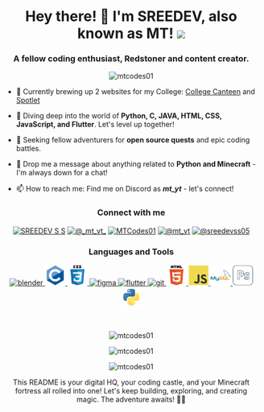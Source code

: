 <h1 align="center">Hey there! 👋 I'm SREEDEV, also known as MT! <img src="https://media.giphy.com/media/WUlplcMpOCEmTGBtBW/giphy.gif" width="40"></h1>
<h3 align="center">A fellow coding enthusiast, Redstoner and content creator.</h3>

<p align="center"><img src="https://github-profile-trophy.vercel.app/?username=mtcodes01&theme=darkhub" alt="mtcodes01" /></a> </p>

- 🔭 Currently brewing up 2 websites for my College: [College Canteen](https://github.com/MTCodes01/College-Canteen) and [Spotlet](https://github.com/MTCodes01/Spotlet)

- 🌱 Diving deep into the world of **Python, C, JAVA, HTML, CSS, JavaScript, and Flutter**. Let's level up together!

- 👯 Seeking fellow adventurers for **open source quests** and epic coding battles.

- 💬 Drop me a message about anything related to **Python and Minecraft** - I'm always down for a chat!

- 📫 How to reach me: Find me on Discord as **_mt_yt_** - let's connect!

<h3 align="center" class="title">Connect with me</h3>
      <p align="center">
        <a
          href="https://www.linkedin.com/in/sreedev-ss-3096aa291/"
          target="blank"
          ><img
            align="center"
            src="https://raw.githubusercontent.com/rahuldkjain/github-profile-readme-generator/master/src/images/icons/Social/linked-in-alt.svg"
            alt="SREEDEV S S"
            height="30"
            width="40"
        /></a>
        <a href="https://instagram.com/_mt_yt_" target="blank"
          ><img
            align="center"
            src="https://raw.githubusercontent.com/rahuldkjain/github-profile-readme-generator/master/src/images/icons/Social/instagram.svg"
            alt="@_mt_yt_"
            height="30"
            width="40"
        /></a>
        <a href="https://github.com/MTCodes01" target="blank"
          ><img
            align="center"
            src="https://raw.githubusercontent.com/rahuldkjain/github-profile-readme-generator/master/src/images/icons/Social/github.svg"
            alt="MTCodes01"
            height="30"
            width="40"
        /></a>
        <a href="https://www.youtube.com/@mt_yt" target="blank"
          ><img
            align="center"
            src="https://raw.githubusercontent.com/rahuldkjain/github-profile-readme-generator/master/src/images/icons/Social/youtube.svg"
            alt="@mt_yt"
            height="30"
            width="40"
        /></a>
        <a href="https://www.hackerrank.com/sreedevss05" target="blank"
          ><img
            align="center"
            src="https://raw.githubusercontent.com/rahuldkjain/github-profile-readme-generator/master/src/images/icons/Social/hackerrank.svg"
            alt="@sreedevss05"
            height="30"
            width="40"
        /></a>
      </p>
      <h3 align="center" class="title">Languages and Tools</h3>
      <p align="center">
        <a href="https://www.blender.org/" target="_blank" rel="noreferrer">
          <img
            src="https://download.blender.org/branding/community/blender_community_badge_white.svg"
            alt="blender"
            width="40"
            height="40"
          />
        </a>
        <a
          href="https://www.cprogramming.com/"
          target="_blank"
          rel="noreferrer"
        >
          <img
            src="https://raw.githubusercontent.com/devicons/devicon/master/icons/c/c-original.svg"
            alt="c"
            width="40"
            height="40"
          />
        </a>
        <a
          href="https://www.w3schools.com/css/"
          target="_blank"
          rel="noreferrer"
        >
          <img
            src="https://raw.githubusercontent.com/devicons/devicon/master/icons/css3/css3-original-wordmark.svg"
            alt="css3"
            width="40"
            height="40"
          />
        </a>
        <a href="https://www.figma.com/" target="_blank" rel="noreferrer">
          <img
            src="https://www.vectorlogo.zone/logos/figma/figma-icon.svg"
            alt="figma"
            width="40"
            height="40"
          />
        </a>
        <a href="https://flutter.dev" target="_blank" rel="noreferrer">
          <img
            src="https://www.vectorlogo.zone/logos/flutterio/flutterio-icon.svg"
            alt="flutter"
            width="40"
            height="40"
          />
        </a>
        <a href="https://git-scm.com/" target="_blank" rel="noreferrer">
          <img
            src="https://www.vectorlogo.zone/logos/git-scm/git-scm-icon.svg"
            alt="git"
            width="40"
            height="40"
          />
        </a>
        <a href="https://www.w3.org/html/" target="_blank" rel="noreferrer">
          <img
            src="https://raw.githubusercontent.com/devicons/devicon/master/icons/html5/html5-original-wordmark.svg"
            alt="html5"
            width="40"
            height="40"
          />
        </a>
        <a
          href="https://developer.mozilla.org/en-US/docs/Web/JavaScript"
          target="_blank"
          rel="noreferrer"
        >
          <img
            src="https://raw.githubusercontent.com/devicons/devicon/master/icons/javascript/javascript-original.svg"
            alt="javascript"
            width="40"
            height="40"
          />
        </a>
        <a href="https://www.mysql.com/" target="_blank" rel="noreferrer">
          <img
            src="https://raw.githubusercontent.com/devicons/devicon/master/icons/mysql/mysql-original-wordmark.svg"
            alt="mysql"
            width="40"
            height="40"
          />
        </a>
        <a href="https://www.photoshop.com/en" target="_blank" rel="noreferrer">
          <img
            src="https://raw.githubusercontent.com/devicons/devicon/master/icons/photoshop/photoshop-line.svg"
            alt="photoshop"
            width="40"
            height="40"
          />
        </a>
        <a href="https://www.python.org" target="_blank" rel="noreferrer">
          <img
            src="https://raw.githubusercontent.com/devicons/devicon/master/icons/python/python-original.svg"
            alt="python"
            width="40"
            height="40"
          />
        </a>
      </p>
      <br />
<p></p>
<p align="center">
  <img src="https://github-readme-stats.vercel.app/api/top-langs?username=mtcodes01&theme=dark&show_icons=true&locale=en&layout=compact" alt="mtcodes01" />
</p>
<p align="center">
  <img src="https://github-readme-stats.vercel.app/api?username=mtcodes01&theme=dark&show_icons=true&locale=en" alt="mtcodes01" />
</p>
<p align="center">
  <img src="https://github-readme-streak-stats.herokuapp.com/?user=mtcodes01&theme=dark&" alt="mtcodes01" />
</p>

<!--
<h3 align="center">Support:</h3>
<p align="center">
  <a href="https://www.buymeacoffee.com/MT-yt">
    <img src="https://seeklogo.com/images/B/buy-me-a-coffee-logo-F1878A1EB2-seeklogo.com.png" height="50" width="50" alt="Coffee" />
  </a>
  <span style="vertical-align: middle; font-size: 18px;">Buy me a coffee!</span>
</p>
-->
<div align="center">
This README is your digital HQ, your coding castle, and your Minecraft fortress all rolled into one! Let's keep building, exploring, and creating magic. The adventure awaits! 🚀✨
</div>
